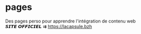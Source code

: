 # pages
Des pages perso pour apprendre l'intégration de contenu web 
 <br> 𝙎𝙄𝙏𝙀 𝙊𝙁𝙁𝙄𝘾𝙄𝙀𝙇 ⇉ https://lacapsule.bzh <br><br><br>
